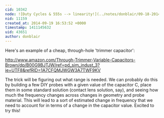 ```yaml
---
cid: 10342
node: ![Duty Cycles & 555s --> linearity!](../notes/donblair/09-18-2014/duty-cycles-555s-linearity)
nid: 11159
created_at: 2014-09-19 16:53:52 +0000
timestamp: 1411145632
uid: 43651
author: donblair
---
```


Here's an example of a cheap, through-hole 'trimmer capacitor':  

http://www.amazon.com/Through-Trimmer-Variable-Capacitors-Brown/dp/B00G9BJTJW/ref=pd_sim_indust_3?ie=UTF8&refRID=1A7CFQMJWGW3A7TWF9KV

The trick will be figuring out what range is needed.  We can probably do this by building a few DIY probes with a given value of the capacitor C, place them in some standard solution (contact lens solution, say), and seeing how much the frequency changes across changes in geometry and probe material.  This will lead to a sort of estimated change in frequency that we need to account for in terms of a change in the capacitor value.  Excited to try this!